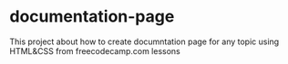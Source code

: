 # documentation-page
This project about how to create documntation page for any topic using HTML&CSS from freecodecamp.com lessons

